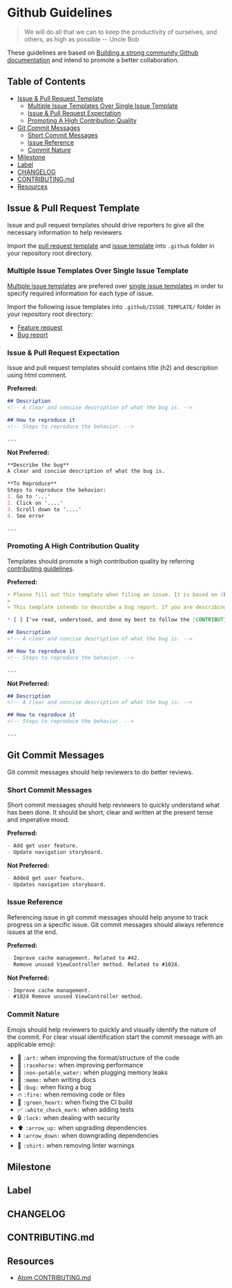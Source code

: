# Github Guidelines

> We will do all that we can to keep the productivity of ourselves, and others, as high as possible -- Uncle Bob

These guidelines are based on [Building a strong community Github documentation](https://help.github.com/categories/building-a-strong-community/) and intend to promote a better collaboration.

## Table of Contents

* [Issue & Pull Request Template](#issue--pull-request-template)
	* [Multiple Issue Templates Over Single Issue Template](#multiple-issue-template-over-single-issue-template)
	* [Issue & Pull Request Expectation](#issue--pull-request-expectation)
	* [Promoting A High Contribution Quality](#promoting-a-high-contribution-quality)
* [Git Commit Messages](#git-commit-messages)
	* [Short Commit Messages](#short-commit-messages)
	* [Issue Reference](#issue-reference)
	* [Commit Nature](#commit-nature)
* [Milestone](#milestone)
* [Label](#label)
* [CHANGELOG](#changelog)
* [CONTRIBUTING.md](#contributingmd)
* [Resources](#resources)

## Issue & Pull Request Template

Issue and pull request templates should drive reporters to give all the necessary information to help reviewers.

Import the [pull request template](/Templates/pull_request_template.md) and [issue template](/Templates/issue_template.md) into `.github` folder in your repository root directory.

### Multiple Issue Templates Over Single Issue Template

[Multiple issue templates](https://help.github.com/articles/about-issue-and-pull-request-templates/) are prefered over [single issue templates](https://help.github.com/articles/manually-creating-a-single-issue-template-for-your-repository/) in order to specify required information for each type of issue.

Import the following issue templates into `.github/ISSUE_TEMPLATE/` folder in your repository root directory:

- [Feature request](/Templates/ISSUE_TEMPLATE/feature-request.md)
- [Bug report](/Templates/ISSUE_TEMPLATE/bug-report.md)

### Issue & Pull Request Expectation

Issue and pull request templates should contains title (h2) and description using html comment.

**Preferred:**
```markdown
## Description
<!-- A clear and concise description of what the bug is. -->

## How to reproduce it
<!-- Steps to reproduce the behavior. -->

...
```

**Not Preferred:**
```markdown
**Describe the bug**
A clear and concise description of what the bug is.

**To Reproduce**
Steps to reproduce the behavior:
1. Go to '...'
2. Click on '....'
3. Scroll down to '....'
4. See error

...
```

### Promoting A High Contribution Quality

Templates should promote a high contribution quality by referring [contributing guidelines](#contibutingmd).

**Preferred:**
```markdown
> Please fill out this template when filing an issue. It is based on [Excelsior Family Github guidelines](https://github.com/ExcelsiorFamily/github-guidelines).
>
> This template intends to describe a bug report. If you are describing a non existing feature, please use the [feature request template](https://github.com/ExcelsiorFamily/github-guidelines/issues/new?template=feature-request.md).

* [ ] I've read, understood, and done my best to follow the [CONTRIBUTING guidelines](/CONTRIBUTING.md).

## Description
<!-- A clear and concise description of what the bug is. -->

## How to reproduce it
<!-- Steps to reproduce the behavior. -->

...
```

**Not Preferred:**
```markdown
## Description
<!-- A clear and concise description of what the bug is. -->

## How to reproduce it
<!-- Steps to reproduce the behavior. -->

...
```

## Git Commit Messages

Git commit messages should help reviewers to do better reviews.

### Short Commit Messages

Short commit messages should help reviewers to quickly understand what has been done. It should be short, clear and written at the present tense and imperative mood.

**Preferred:**
```markdown
- Add get user feature.
- Update navigation storyboard.
```

**Not Preferred:**
```markdown
- Added get user feature.
- Updates navigation storyboard.
```

### Issue Reference

Referencing issue in git commit messages should help anyone to track progress on a specific issue. Git commit messages should always reference issues at the end.

**Preferred:**
```markdown
- Improve cache management. Related to #42.
- Remove unused ViewController method. Related to #1024.
```

**Not Preferred:**
```markdown
- Improve cache management.
- #1024 Remove unused ViewController method.
```

### Commit Nature

Emojis should help reviewers to quickly and visually identify the nature of the commit. For clear visual identification start the commit message with an applicable emoji:

- :art: `:art:` when improving the format/structure of the code
- :racehorse: `:racehorse:` when improving performance
- :non-potable_water: `:non-potable_water:` when plugging memory leaks
- :memo: `:memo:` when writing docs
- :bug: `:bug:` when fixing a bug
- :fire: `:fire:` when removing code or files
- :green_heart: `:green_heart:` when fixing the CI build
- :white_check_mark: `:white_check_mark:` when adding tests
- :lock: `:lock:` when dealing with security
- :arrow_up: `:arrow_up:` when upgrading dependencies
- :arrow_down: `:arrow_down:` when downgrading dependencies
- :shirt: `:shirt:` when removing linter warnings

## Milestone

## Label

## CHANGELOG

## CONTRIBUTING.md

## Resources

- [Atom CONTRIBUTING.md](https://github.com/atom/atom/blob/master/CONTRIBUTING.md)
